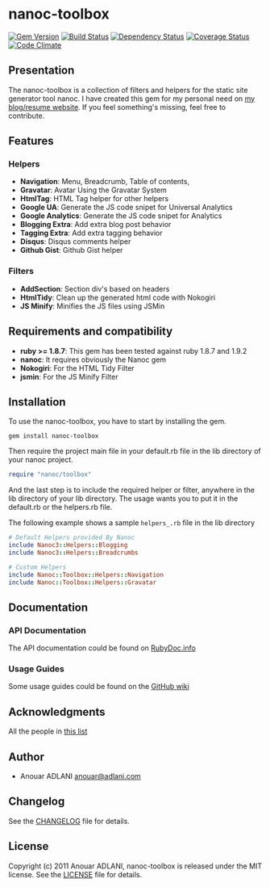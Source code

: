 # nanoc-toolbox

[![Gem Version](https://badge.fury.io/rb/nanoc-toolbox.png)](http://badge.fury.io/rb/nanoc-toolbox)
[![Build Status](https://travis-ci.org/aadlani/nanoc-toolbox.png)](http://travis-ci.org/aadlani/nanoc-toolbox)
[![Dependency Status](https://gemnasium.com/aadlani/nanoc-toolbox.png)](https://gemnasium.com/aadlani/nanoc-toolbox)
[![Coverage Status](https://coveralls.io/repos/aadlani/nanoc-toolbox/badge.png)](https://coveralls.io/r/aadlani/nanoc-toolbox)
[![Code Climate](https://codeclimate.com/github/aadlani/nanoc-toolbox.png)](https://codeclimate.com/github/aadlani/nanoc-toolbox)

## Presentation

The nanoc-toolbox is a collection of filters and helpers for the static site generator tool nanoc.
I have created this gem for my personal need on [my blog/resume website]( http://anouar.adlani.com ).
If you feel something's missing, feel free to contribute.

## Features

### Helpers

 * **Navigation**: Menu, Breadcrumb, Table of contents, 
 * **Gravatar**: Avatar Using the Gravatar System
 * **HtmlTag**: HTML Tag helper for other helpers
 * **Google UA**: Generate the JS code snipet for Universal Analytics
 * **Google Analytics**: Generate the JS code snipet for Analytics
 * **Blogging Extra**: Add extra blog post behavior
 * **Tagging Extra**: Add extra tagging behavior
 * **Disqus**: Disqus comments helper
 * **Github Gist**: Github Gist helper

### Filters

 * **AddSection**: Section div's based on headers
 * **HtmlTidy**: Clean up the generated html code with Nokogiri
 * **JS Minify**: Minifies the JS files using JSMin

## Requirements and compatibility

 * **ruby >= 1.8.7**: This gem has been tested against ruby 1.8.7 and 1.9.2
 * **nanoc**: It requires obviously the Nanoc gem
 * **Nokogiri**: For the HTML Tidy Filter
 * **jsmin**: For the JS Minify Filter

## Installation

To use the nanoc-toolbox, you have to start by installing the gem.

    gem install nanoc-toolbox

Then require the project main file in your default.rb file in the lib directory of your nanoc project.

```ruby
require "nanoc/toolbox"
```

And the last step is to include the required helper or filter, anywhere in the lib directory of your lib directory.
The usage wants you to put it in the default.rb or the helpers.rb file. 

The following example shows a sample `helpers_.rb` file in the lib directory

```ruby
# Default Helpers provided By Nanoc
include Nanoc3::Helpers::Blogging
include Nanoc3::Helpers::Breadcrumbs

# Custom Helpers
include Nanoc::Toolbox::Helpers::Navigation
include Nanoc::Toolbox::Helpers::Gravatar
```

## Documentation

### API Documentation

The API documentation could be found on [RubyDoc.info](http://rubydoc.info/github/aadlani/nanoc-toolbox/frames)

### Usage Guides

Some usage guides could be found on the [GitHub wiki](https://github.com/aadlani/nanoc-toolbox/wiki)

## Acknowledgments

All the people in [this list](https://github.com/aadlani/nanoc-toolbox/contributors)

## Author

* Anouar ADLANI <anouar@adlani.com>

## Changelog

See the [CHANGELOG](https://github.com/aadlani/nanoc-toolbox/blob/master/CHANGELOG.md) file for details.


## License

Copyright (c) 2011 Anouar ADLANI, nanoc-toolbox is released under the MIT license.
See the [LICENSE](https://github.com/aadlani/nanoc-toolbox/blob/master/LICENSE.md) file for details.
